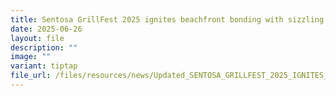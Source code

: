 ```yaml
---
title: Sentosa GrillFest 2025 ignites beachfront bonding with sizzling new experiences
date: 2025-06-26
layout: file
description: ""
image: ""
variant: tiptap
file_url: /files/resources/news/Updated_SENTOSA_GRILLFEST_2025_IGNITES_BEACHFRONT_BONDING_WITH_SIZZLING_NEW_EXPERIENCES.pdf
---
```

